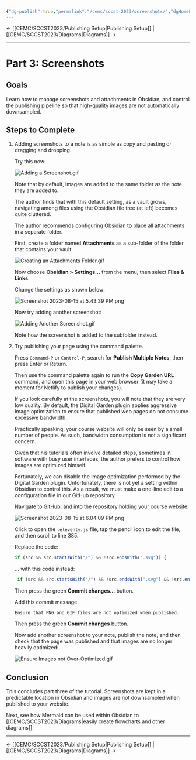 ```yaml
---
{"dg-publish":true,"permalink":"/cemc/sccst-2023/screenshots/","dgHomeLink":false}
---
```



← [[CEMC/SCCST2023/Publishing Setup\|Publishing Setup]] | [[CEMC/SCCST2023/Diagrams\|Diagrams]] →

---

# Part 3: Screenshots

## Goals

Learn how to manage screenshots and attachments in Obsidian, and control the publishing pipeline so that high-quality images are not automatically downsampled.

## Steps to Complete

1. Adding screenshots to a note is as simple as copy and pasting or dragging and dropping.
   
   Try this now:
   
   ![Adding a Screenshot.gif](/img/user/Attachments/Adding%20a%20Screenshot.gif)
   
   Note that by default, images are added to the same folder as the note they are added to.
   
   The author finds that with this default setting, as a vault grows, navigating among files using the Obsidian file tree (at left) becomes quite cluttered.
   
   The author recommends configuring Obsidian to place all attachments in a separate folder.
   
   First, create a folder named **Attachments** as a sub-folder of the folder that contains your vault:
   
   ![Creating an Attachments Folder.gif](/img/user/Attachments/Creating%20an%20Attachments%20Folder.gif)
   
   Now choose **Obsidian > Settings...** from the menu, then select **Files & Links**.
   
   Change the settings as shown below:
   
   ![Screenshot 2023-08-15 at 5.43.39 PM.png](/img/user/Attachments/Screenshot%202023-08-15%20at%205.43.39%20PM.png)
   
   Now try adding another screenshot:
   
   ![Adding Another Screenshot.gif](/img/user/Attachments/Adding%20Another%20Screenshot.gif)
   
   Note how the screenshot is added to the subfolder instead.
   
2. Try publishing your page using the command palette.
   
   Press `Command-P` or `Control-P`, search for **Publish Multiple Notes**, then press Enter or Return.
   
   Then use the command palette again to run the **Copy Garden URL** command, and open this page in your web browser (it may take a moment for Netlify to publish your changes).
   
   If you look carefully at the screenshots, you will note that they are very low quality. By default, the Digital Garden plugin applies aggressive image optimization to ensure that published web pages do not consume excessive bandwidth.
   
   Practically speaking, your course website will only be seen by a small number of people. As such, bandwidth consumption is not a significant concern.
   
   Given that his tutorials often involve detailed steps, sometimes in software with busy user interfaces, the author prefers to control how images are optimized himself.
   
   Fortunately, we can disable the image optimization performed by the Digital Garden plugin. Unfortunately, there is not yet a setting within Obsidian to control this. As a result, we must make a one-line edit to a configuration file in our GitHub repository.
   
   Navigate to [GitHub](https://github.com/), and into the repository holding your course website:
   
   ![Screenshot 2023-08-15 at 6.04.09 PM.png](/img/user/Attachments/Screenshot%202023-08-15%20at%206.04.09%20PM.png)
   
   Click to open the `.eleventy.js` file, tap the pencil icon to edit the file, and then scroll to line 385.
   
   Replace the code:
   
	```js
	if (src && src.startsWith("/") && !src.endsWith(".svg")) {   
	```
   
   ... with this code instead:
   
   ```js
	if (src && src.startsWith("/") && !src.endsWith(".svg") && !src.endsWith(".png") && !src.endsWith(".gif")) {
	```
   
   Then press the green **Commit changes...** button.
   
   Add this commit message:
   
	 `Ensure that PNG and GIF files are not optimized when published.`
  
   Then press the green **Commit changes** button.
   
   Now add another screenshot to your note, publish the note, and then check that the page was published and that images are no longer heavily optimized:
   
   ![Ensure Images not Over-Optimized.gif](/img/user/Attachments/Ensure%20Images%20not%20Over-Optimized.gif)   
   
## Conclusion

This concludes part three of the tutorial. Screenshots are kept in a predictable location in Obsidian and images are not downsampled when published to your website.

Next, see how Mermaid can be used within Obsidian to [[CEMC/SCCST2023/Diagrams\|easily create flowcharts and other diagrams]].

---

← [[CEMC/SCCST2023/Publishing Setup\|Publishing Setup]] | [[CEMC/SCCST2023/Diagrams\|Diagrams]] →

